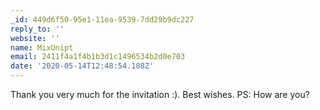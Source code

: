 ```yaml
---
_id: 449d6f50-95e1-11ea-9539-7dd29b9dc227
reply_to: ''
website: ''
name: MixUnipt
email: 2411f4a1f4b1b3d1c1496534b2d0e703
date: '2020-05-14T12:48:54.108Z'
---
```

Thank you very much for the invitation :). Best wishes. 
PS: How are you?
